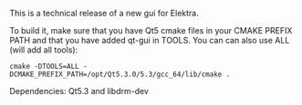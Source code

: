 This is a technical release of a new gui for Elektra.

To build it, make sure that you have Qt5 cmake files in your
CMAKE PREFIX PATH and that you have added qt-gui in TOOLS.
You can can also use ALL (will add all tools):

    cmake -DTOOLS=ALL -DCMAKE_PREFIX_PATH=/opt/Qt5.3.0/5.3/gcc_64/lib/cmake .


Dependencies: Qt5.3 and libdrm-dev
